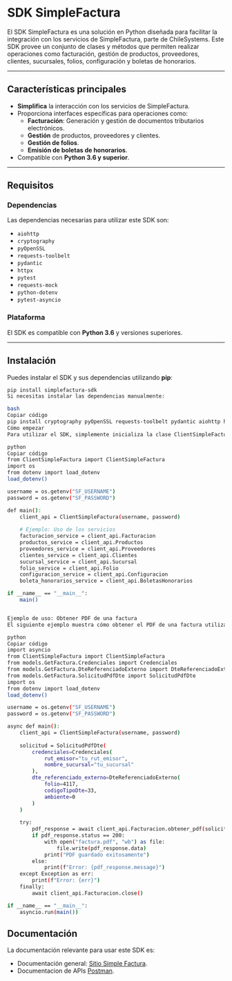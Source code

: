 # SDK SimpleFactura

El SDK SimpleFactura es una solución en Python diseñada para facilitar la integración con los servicios de SimpleFactura, parte de ChileSystems. Este SDK provee un conjunto de clases y métodos que permiten realizar operaciones como facturación, gestión de productos, proveedores, clientes, sucursales, folios, configuración y boletas de honorarios.

---

## Características principales

- **Simplifica** la interacción con los servicios de SimpleFactura.
- Proporciona interfaces específicas para operaciones como:
  - **Facturación**: Generación y gestión de documentos tributarios electrónicos.
  - **Gestión** de productos, proveedores y clientes.
  - **Gestión de folios**.
  - **Emisión de boletas de honorarios**.
- Compatible con **Python 3.6 y superior**.

---

## Requisitos

### Dependencias

Las dependencias necesarias para utilizar este SDK son:

- `aiohttp`
- `cryptography`
- `pyOpenSSL`
- `requests-toolbelt`
- `pydantic`
- `httpx`
- `pytest`
- `requests-mock`
- `python-dotenv`
- `pytest-asyncio`

### Plataforma

El SDK es compatible con **Python 3.6** y versiones superiores.

---

## Instalación

Puedes instalar el SDK y sus dependencias utilizando **pip**:

```bash
pip install simplefactura-sdk
Si necesitas instalar las dependencias manualmente:

bash
Copiar código
pip install cryptography pyOpenSSL requests-toolbelt pydantic aiohttp httpx pytest requests-mock python-dotenv pytest-asyncio
Cómo empezar
Para utilizar el SDK, simplemente inicializa la clase ClientSimpleFactura proporcionando tu nombre de usuario y contraseña:

python
Copiar código
from ClientSimpleFactura import ClientSimpleFactura
import os
from dotenv import load_dotenv
load_dotenv()

username = os.getenv("SF_USERNAME")
password = os.getenv("SF_PASSWORD")

def main():
    client_api = ClientSimpleFactura(username, password)
    
    # Ejemplo: Uso de los servicios
    facturacion_service = client_api.Facturacion
    productos_service = client_api.Productos
    proveedores_service = client_api.Proveedores
    clientes_service = client_api.Clientes
    sucursal_service = client_api.Sucursal
    folio_service = client_api.Folio
    configuracion_service = client_api.Configuracion
    boleta_honorarios_service = client_api.BoletasHonorarios

if __name__ == "__main__":
    main()


Ejemplo de uso: Obtener PDF de una factura
El siguiente ejemplo muestra cómo obtener el PDF de una factura utilizando el SDK:

python
Copiar código
import asyncio
from ClientSimpleFactura import ClientSimpleFactura
from models.GetFactura.Credenciales import Credenciales
from models.GetFactura.DteReferenciadoExterno import DteReferenciadoExterno
from models.GetFactura.SolicitudPdfDte import SolicitudPdfDte
import os
from dotenv import load_dotenv
load_dotenv()

username = os.getenv("SF_USERNAME")
password = os.getenv("SF_PASSWORD")

async def main():
    client_api = ClientSimpleFactura(username, password)
    
    solicitud = SolicitudPdfDte(
        credenciales=Credenciales(
            rut_emisor="tu_rut_emisor",
            nombre_sucursal="tu_sucursal"
        ),
        dte_referenciado_externo=DteReferenciadoExterno(
            folio=4117,
            codigoTipoDte=33,
            ambiente=0
        )
    )
    
    try:
        pdf_response = await client_api.Facturacion.obtener_pdf(solicitud)
        if pdf_response.status == 200:
            with open("factura.pdf", "wb") as file:
                file.write(pdf_response.data)
            print("PDF guardado exitosamente")
        else:
            print(f"Error: {pdf_response.message}")
    except Exception as err:
        print(f"Error: {err}")
    finally:
        await client_api.Facturacion.close()

if __name__ == "__main__":
    asyncio.run(main())
```

## Documentación
La documentación relevante para usar este SDK es:

- Documentación general:
  [Sitio Simple Factura](https://www.simplefactura.cl/).
- Documentacion de APIs [Postman](https://documentacion.simplefactura.cl/).
